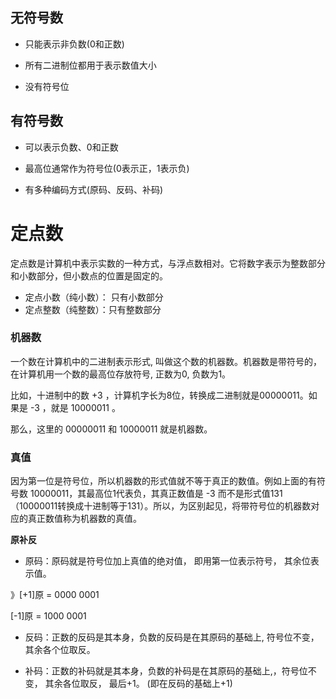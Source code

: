 

## 无符号数
-   只能表示非负数(0和正数)
    
-   所有二进制位都用于表示数值大小
    
-   没有符号位

## 有符号数
-   可以表示负数、0和正数
    
-   最高位通常作为符号位(0表示正，1表示负)
    
-   有多种编码方式(原码、反码、补码)

# 定点数
定点数是计算机中表示实数的一种方式，与浮点数相对。它将数字表示为整数部分和小数部分，但小数点的位置是固定的。

- 定点小数（纯小数）： 只有小数部分
- 定点整数（纯整数）：只有整数部分

### 机器数

一个数在计算机中的二进制表示形式, 叫做这个数的机器数。机器数是带符号的，在计算机用一个数的最高位存放符号, 正数为0, 负数为1。

比如，十进制中的数 +3 ，计算机字长为8位，转换成二进制就是00000011。如果是 -3 ，就是 10000011 。

那么，这里的 00000011 和 10000011 就是机器数。

### 真值

  因为第一位是符号位，所以机器数的形式值就不等于真正的数值。例如上面的有符号数 10000011，其最高位1代表负，其真正数值是 -3 而不是形式值131（10000011转换成十进制等于131）。所以，为区别起见，将带符号位的机器数对应的真正数值称为机器数的真值。

**原补反**

- 原码：原码就是符号位加上真值的绝对值， 即用第一位表示符号， 其余位表示值。

》[+1]原 = 0000 0001

[-1]原 = 1000 0001

- 反码：正数的反码是其本身，负数的反码是在其原码的基础上, 符号位不变，其余各个位取反。

- 补码：正数的补码就是其本身，负数的补码是在其原码的基础上,，符号位不变， 其余各位取反， 最后+1。 (即在反码的基础上+1)
<!--stackedit_data:
eyJoaXN0b3J5IjpbMTg3NDIzNDcxNSwtNzI5Mzg5Njk5LDgyMj
IwMzIxXX0=
-->